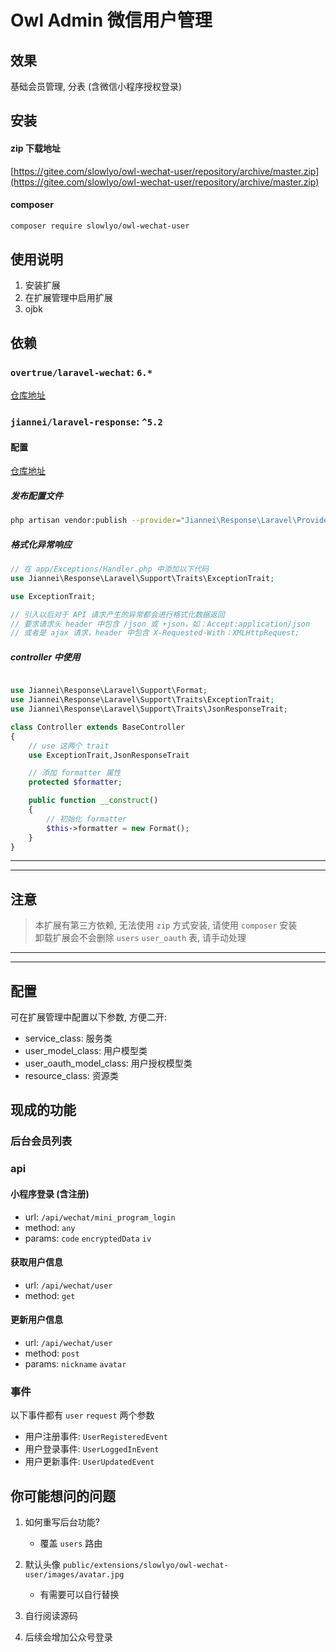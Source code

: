 # Owl Admin 微信用户管理

## 效果

基础会员管理, 分表 (含微信小程序授权登录)

## 安装

#### zip 下载地址

[https://gitee.com/slowlyo/owl-wechat-user/repository/archive/master.zip](https://gitee.com/slowlyo/owl-wechat-user/repository/archive/master.zip)

#### composer

```bash
composer require slowlyo/owl-wechat-user
```

## 使用说明

1. 安装扩展
2. 在扩展管理中启用扩展
3. ojbk

## 依赖

### `overtrue/laravel-wechat`: `6.*`
[仓库地址](https://github.com/overtrue/laravel-wechat)

### `jiannei/laravel-response`: `^5.2`

#### 配置

[仓库地址](https://github.com/jiannei/laravel-response)

##### 发布配置文件

```bash
php artisan vendor:publish --provider="Jiannei\Response\Laravel\Providers\LaravelServiceProvider"
```

##### 格式化异常响应

```php
// 在 app/Exceptions/Handler.php 中添加以下代码
use Jiannei\Response\Laravel\Support\Traits\ExceptionTrait;

use ExceptionTrait;

// 引入以后对于 API 请求产生的异常都会进行格式化数据返回
// 要求请求头 header 中包含 /json 或 +json，如：Accept:application/json
// 或者是 ajax 请求，header 中包含 X-Requested-With：XMLHttpRequest;
```

##### controller 中使用

```php

use Jiannei\Response\Laravel\Support\Format;
use Jiannei\Response\Laravel\Support\Traits\ExceptionTrait;
use Jiannei\Response\Laravel\Support\Traits\JsonResponseTrait;

class Controller extends BaseController
{
    // use 这两个 trait
    use ExceptionTrait,JsonResponseTrait

    // 添加 formatter 属性
    protected $formatter;

    public function __construct()
    {
        // 初始化 formatter
        $this->formatter = new Format();
    }
}
```


***
***

## 注意

> 本扩展有第三方依赖, 无法使用 `zip` 方式安装, 请使用 `composer` 安装 <br>
> 卸载扩展会不会删除 `users` `user_oauth` 表, 请手动处理

***
***

## 配置

可在扩展管理中配置以下参数, 方便二开:

- service_class: 服务类
- user_model_class: 用户模型类
- user_oauth_model_class: 用户授权模型类
- resource_class: 资源类

## 现成的功能

### 后台会员列表

### api

#### 小程序登录 (含注册)

- url: `/api/wechat/mini_program_login`
- method: `any`
- params: `code` `encryptedData` `iv`

#### 获取用户信息

- url: `/api/wechat/user`
- method: `get`

#### 更新用户信息

- url: `/api/wechat/user`
- method: `post`
- params: `nickname` `avatar`

### 事件

以下事件都有 `user` `request` 两个参数

- 用户注册事件: `UserRegisteredEvent`
- 用户登录事件: `UserLoggedInEvent`
- 用户更新事件: `UserUpdatedEvent`

## 你可能想问的问题

1. 如何重写后台功能?
    - 覆盖 `users` 路由

2. 默认头像 `public/extensions/slowlyo/owl-wechat-user/images/avatar.jpg`
    - 有需要可以自行替换

3. 自行阅读源码
4. 后续会增加公众号登录
